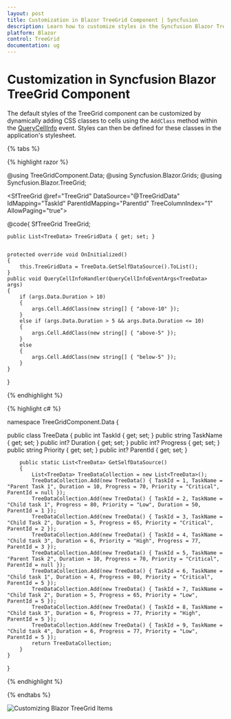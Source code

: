 ```yaml
---
layout: post
title: Customization in Blazor TreeGrid Component | Syncfusion
description: Learn how to customize styles in the Syncfusion Blazor TreeGrid component using dynamic class assignment and event handling.
platform: Blazor
control: TreeGrid
documentation: ug
---
```


# Customization in Syncfusion Blazor TreeGrid Component

The default styles of the TreeGrid component can be customized by dynamically adding CSS classes to cells using the `AddClass` method within the [QueryCellInfo](https://help.syncfusion.com/cr/blazor/Syncfusion.Blazor.TreeGrid.TreeGridEvents-1.html#Syncfusion_Blazor_TreeGrid_TreeGridEvents_1_QueryCellInfo) event. Styles can then be defined for these classes in the application's stylesheet.

{% tabs %}

{% highlight razor %}

@using TreeGridComponent.Data;
@using Syncfusion.Blazor.Grids;
@using Syncfusion.Blazor.TreeGrid;

<SfTreeGrid @ref="TreeGrid" DataSource="@TreeGridData" IdMapping="TaskId" ParentIdMapping="ParentId" TreeColumnIndex="1"
            AllowPaging="true">
    <TreeGridEvents QueryCellInfo="QueryCellInfoHandler" TValue="TreeData"></TreeGridEvents>
    <TreeGridPageSettings PageSize="8"></TreeGridPageSettings>
    <TreeGridColumns>
        <TreeGridColumn Field="TaskId" HeaderText="Task ID" IsPrimaryKey="true" Width="80" TextAlign="Syncfusion.Blazor.Grids.TextAlign.Right"></TreeGridColumn>
        <TreeGridColumn Field="TaskName" HeaderText="Task Name" Width="160">
        </TreeGridColumn>
        <TreeGridColumn Field="Priority" HeaderText="Priority" Width="80">
        </TreeGridColumn>
        <TreeGridColumn Field="Duration" HeaderText="Duration" Width="100" TextAlign="Syncfusion.Blazor.Grids.TextAlign.Right">
        </TreeGridColumn>
        <TreeGridColumn Field="Progress" HeaderText="Progress" Width="100" TextAlign="Syncfusion.Blazor.Grids.TextAlign.Right"></TreeGridColumn>
    </TreeGridColumns>
</SfTreeGrid>

<style>
    .e-treegrid .e-gridcontent .e-rowcell.above-10 {
        color: green;
    }

    .e-treegrid .e-gridcontent .e-rowcell.above-5 {
        color: blue;
    }

    .e-treegrid .e-gridcontent .e-rowcell.below-5 {
        color: red;
    }
</style>
@code{
    SfTreeGrid<TreeData> TreeGrid;

    public List<TreeData> TreeGridData { get; set; }


    protected override void OnInitialized()
    {
        this.TreeGridData = TreeData.GetSelfDataSource().ToList();
    }
    public void QueryCellInfoHandler(QueryCellInfoEventArgs<TreeData> args)
    {
        if (args.Data.Duration > 10)
        {
            args.Cell.AddClass(new string[] { "above-10" });
        }
        else if (args.Data.Duration > 5 && args.Data.Duration <= 10)
        {
            args.Cell.AddClass(new string[] { "above-5" });
        }
        else
        {
            args.Cell.AddClass(new string[] { "below-5" });
        }
    }
}

{% endhighlight %}

{% highlight c# %}

namespace TreeGridComponent.Data {

public class TreeData
    {
        public int TaskId { get; set; }
        public string TaskName { get; set; }
        public int? Duration { get; set; }
        public int? Progress { get; set; }
        public string Priority { get; set; }
        public int? ParentId { get; set; }

        public static List<TreeData> GetSelfDataSource()
        {
            List<TreeData> TreeDataCollection = new List<TreeData>();
            TreeDataCollection.Add(new TreeData() { TaskId = 1, TaskName = "Parent Task 1", Duration = 10, Progress = 70, Priority = "Critical", ParentId = null });
            TreeDataCollection.Add(new TreeData() { TaskId = 2, TaskName = "Child task 1", Progress = 80, Priority = "Low", Duration = 50, ParentId = 1 });
            TreeDataCollection.Add(new TreeData() { TaskId = 3, TaskName = "Child Task 2", Duration = 5, Progress = 65, Priority = "Critical", ParentId = 2 });
            TreeDataCollection.Add(new TreeData() { TaskId = 4, TaskName = "Child task 3", Duration = 6, Priority = "High", Progress = 77, ParentId = 3 });
            TreeDataCollection.Add(new TreeData() { TaskId = 5, TaskName = "Parent Task 2", Duration = 10, Progress = 70, Priority = "Critical", ParentId = null });
            TreeDataCollection.Add(new TreeData() { TaskId = 6, TaskName = "Child task 1", Duration = 4, Progress = 80, Priority = "Critical", ParentId = 5 });
            TreeDataCollection.Add(new TreeData() { TaskId = 7, TaskName = "Child Task 2", Duration = 5, Progress = 65, Priority = "Low", ParentId = 5 });
            TreeDataCollection.Add(new TreeData() { TaskId = 8, TaskName = "Child task 3", Duration = 6, Progress = 77, Priority = "High", ParentId = 5 });
            TreeDataCollection.Add(new TreeData() { TaskId = 9, TaskName = "Child task 4", Duration = 6, Progress = 77, Priority = "Low", ParentId = 5 });
            return TreeDataCollection;
        }
    }
}

{% endhighlight %}

{% endtabs %}

![Customizing Blazor TreeGrid Items](../images/blazor-treegrid-customization.png)
